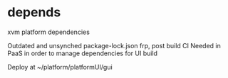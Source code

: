 # depends
xvm platform dependencies

Outdated and unsynched package-lock.json frp, post build CI
Needed in PaaS in order to manage dependencies for UI build

Deploy at ~/platform/platformUI/gui
